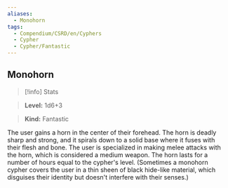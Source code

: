 ```yaml
---
aliases:
  - Monohorn
tags:
  - Compendium/CSRD/en/Cyphers
  - Cypher
  - Cypher/Fantastic
---
```

  
    
## Monohorn    
>[!info] Stats    
> **Level:** 1d6+3    
> **Kind:** Fantastic  
    
The user gains a horn in the center of their forehead. The horn is deadly sharp and strong, and it spirals down to a solid base where it fuses with their flesh and bone. The user is specialized in making melee attacks with the horn, which is considered a medium weapon. The horn lasts for a number of hours equal to the cypher's level. (Sometimes a monohorn cypher covers the user in a thin sheen of black hide-like material, which disguises their identity but doesn't interfere with their senses.)